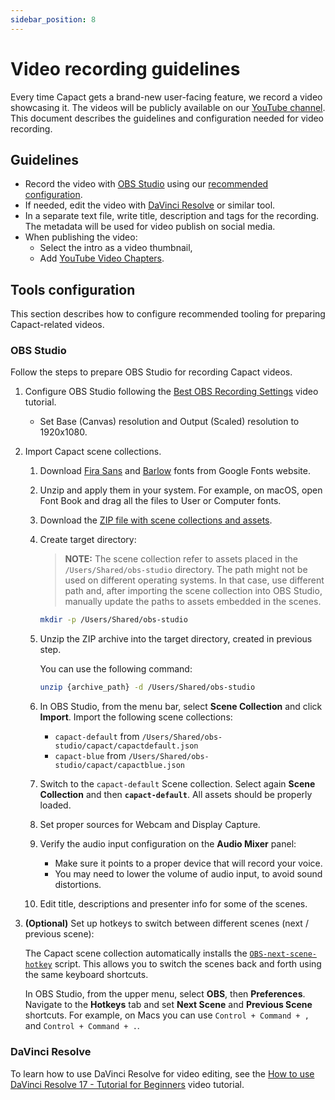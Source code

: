 ```yaml
---
sidebar_position: 8
---
```


# Video recording guidelines

Every time Capact gets a brand-new user-facing feature, we record a video showcasing it. The videos will be publicly available on our [YouTube channel](https://www.youtube.com/channel/UCajXtDttqVuZ_Bl7M3_qA8w).
This document describes the guidelines and configuration needed for video recording.

## Guidelines

- Record the video with [OBS Studio](https://obsproject.com) using our [recommended configuration](#obs-studio).
- If needed, edit the video with [DaVinci Resolve](https://www.blackmagicdesign.com/products/davinciresolve/studio) or similar tool.
- In a separate text file, write title, description and tags for the recording. The metadata will be used for video publish on social media.
- When publishing the video:
    - Select the intro as a video thumbnail,
    - Add [YouTube Video Chapters](https://support.google.com/youtube/answer/9884579?hl=en).

## Tools configuration

This section describes how to configure recommended tooling for preparing Capact-related videos.

### OBS Studio

Follow the steps to prepare OBS Studio for recording Capact videos.

1. Configure OBS Studio following the [Best OBS Recording Settings](https://www.youtube.com/watch?v=RtDQDbPTd9E) video tutorial.

    - Set Base (Canvas) resolution and Output (Scaled) resolution to 1920x1080.

1. Import Capact scene collections.

    1. Download [Fira Sans](https://fonts.google.com/download?family=Fira%20Sans) and [Barlow](https://fonts.google.com/download?family=Barlow) fonts from Google Fonts website.
    1. Unzip and apply them in your system. For example, on macOS, open Font Book and drag all the files to User or Computer fonts.
    1. Download the [ZIP file with scene collections and assets](./assets/obs-studio-capact.zip).
    1. Create target directory:

        > **NOTE:** The scene collection refer to assets placed in the `/Users/Shared/obs-studio` directory. The path might not be used on different operating systems. In that case, use different path and, after importing the scene collection into OBS Studio, manually update the paths to assets embedded in the scenes.

        ```bash
        mkdir -p /Users/Shared/obs-studio
        ```

    1. Unzip the ZIP archive into the target directory, created in previous step.

        You can use the following command:

        ```bash
        unzip {archive_path} -d /Users/Shared/obs-studio
        ```

    1. In OBS Studio, from the menu bar, select **Scene Collection** and click **Import**. Import the following scene collections:

        - `capact-default` from `/Users/Shared/obs-studio/capact/capactdefault.json`
        - `capact-blue` from `/Users/Shared/obs-studio/capact/capactblue.json`

    1. Switch to the `capact-default` Scene collection. Select again **Scene Collection** and then **`capact-default`**. All assets should be properly loaded.

    1. Set proper sources for Webcam and Display Capture.

    1. Verify the audio input configuration on the **Audio Mixer** panel:
    
        - Make sure it points to a proper device that will record your voice.
        - You may need to lower the volume of audio input, to avoid sound distortions.

    1. Edit title, descriptions and presenter info for some of the scenes.

1. **(Optional)** Set up hotkeys to switch between different scenes (next / previous scene):

    The Capact scene collection automatically installs the [`OBS-next-scene-hotkey`](https://github.com/SimonGZ/OBS-next-scene-hotkey) script. This allows you to switch the scenes back and forth using the same keyboard shortcuts.
    
    In OBS Studio, from the upper menu, select **OBS**, then **Preferences**. Navigate to the **Hotkeys** tab and set **Next Scene** and **Previous Scene** shortcuts. For example, on Macs you can use `Control + Command + ,` and `Control + Command + .`.

### DaVinci Resolve

To learn how to use DaVinci Resolve for video editing, see the [How to use DaVinci Resolve 17 - Tutorial for Beginners](https://www.youtube.com/watch?v=UguJiz9AYM8) video tutorial.


